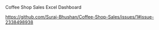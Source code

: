  Coffee Shop Sales Excel Dashboard

https://github.com/Suraj-Bhushan/Coffee-Shop-Sales/issues/1#issue-2338498938






